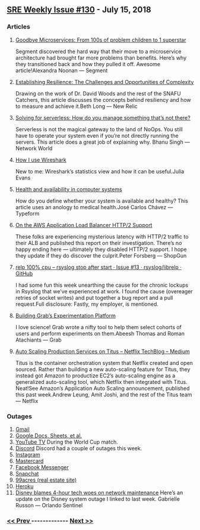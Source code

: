 ## [SRE Weekly Issue #130](https://sreweekly.com/sre-weekly-issue-130/) - July 15, 2018
### Articles

1. [Goodbye Microservices: From 100s of problem children to 1 superstar](https://segment.com/blog/goodbye-microservices/)

    Segment discovered the hard way that their move to a microservice architecture had brought far more problems than benefits. Here’s why they transitioned back and how they pulled it off. Awesome article!Alexandra Noonan — Segment
1. [Establishing Resilience: The Challenges and Opportunities of Complexity](https://blog.newrelic.com/2018/06/18/reliability-and-resilience/)

    Drawing on the work of Dr. David Woods and the rest of the SNAFU Catchers, this article discusses the concepts behind resiliency and how to measure and achieve it.Beth Long — New Relic
1. [Solving for serverless: How do you manage something that’s not there?](https://www.networkworld.com/article/3287648/lan-wan/solving-for-serverless-how-do-you-manage-something-that-s-not-there.html)

    Serverless is not the magical gateway to the land of NoOps. You still have to operate your system even if you’re not directly running the servers. This article does a great job of explaining why. Bhanu Singh — Network World
1. [How I use Wireshark](https://jvns.ca/blog/2018/06/19/what-i-use-wireshark-for/)

    New to me: Wireshark’s statistics view and how it can be useful.Julia Evans
1. [Health and availability in computer systems](https://medium.com/observability/health-and-availability-b2f32ce28716)

    How do you define whether your system is available and healthy? This article uses an anology to medical health.José Carlos Chávez — Typeform
1. [On the AWS Application Load Balancer HTTP/2 Support](https://medium.com/@ptforsberg/on-the-aws-application-load-balancer-http-2-support-fad4bc67b21a)

    These folks are experiencing mysterious latency with HTTP/2 traffic to their ALB and published this report on their investigation. There’s no happy ending here — ultimately they disabled HTTP/2 support. I hope they update if they do discover the culprit.Peter Forsberg — ShopGun
1. [relp 100% cpu – rsyslog stop after start · Issue #13 · rsyslog/librelp · GitHub](https://github.com/rsyslog/librelp/issues/13)

    I had some fun this week unearthing the cause for the chronic lockups in Rsyslog that we’ve experienced at work. I found the cause (overeager retries of socket writes) and put together a bug report and a pull request.Full disclosure: Fastly, my employer, is mentioned.
1. [Building Grab’s Experimentation Platform](https://engineering.grab.com/building-grab-s-experimentation-platform)

    I love science! Grab wrote a nifty tool to help them select cohorts of users and perform experiments on them.Abeesh Thomas and Roman Atachiants — Grab

1. [Auto Scaling Production Services on Titus – Netflix TechBlog – Medium](https://medium.com/netflix-techblog/auto-scaling-production-services-on-titus-1f3cd49f5cd7?source=rss----2615bd06b42e---4)

    Titus is the container orchestration system that Netflix created and open sourced. Rather than building a new auto-scaling feature for Titus, they instead got Amazon to productize EC2’s auto-scaling engine as a generalized auto-scaling tool, which Netflix then integrated with Titus. Neat!See Amazon’s Application Auto Scaling announcement, published this past week.Andrew Leung, Amit Joshi, and the rest of the Titus team — Netflix
### Outages

1. [Gmail](https://www.inverse.com/article/46822-gmail-outage-map-shows-massive-blackouts-affecting-new-york-la-and-sf)
1. [Google Docs, Sheets, et al.](https://www.google.com/appsstatus#hl=en&v=issue&sid=5&iid=df974d012febcd7ad8ef758e5ae79327)
1. [YouTube TV](https://twitter.com/YouTubeTV/status/1017121393857556485)
    During the World Cup match.
1. [Discord](https://discord.statuspage.io/incidents/0ddh383sfb1r)
    Discord had a couple of outages this week.
1. [Instagram](https://mashable.com/2018/07/13/instagram-down-worldwide/)
1. [Mastercard](https://www.pymnts.com/mastercard/2018/outage-declined-credit-card-payments-europe/)
1. [Facebook Messenger](http://www.dailymail.co.uk/sciencetech/article-5949911/Facebook-Messenger-Popular-messaging-service-goes-offline-users-worldwide.html)
1. [Snapchat](https://beebom.com/massive-snapchat-outage-hits-uk-and-europe-users-also-complain-about-lost-snapstreaks/)
1. [99acres (real estate site)](https://www.medianama.com/2018/07/223-99-acres-down/)
1. [Heroku](http://feedproxy.google.com/~r/HerokuStatus/~3/L3pKUuqvZd8/1583)
1. [Disney blames 4-hour tech woes on network maintenance](http://www.orlandosentinel.com/business/tourism/os-bz-disney-technology-follow-20180709-story.html)
    Here’s an update on the Disney system outage I linked to last week.
Gabrielle Russon — Orlando Sentinel

### [ << Prev ](sreweekly-129.md) ------------- [ Next >> ](sreweekly-131.md)